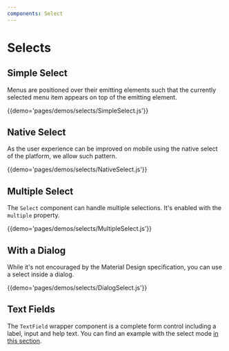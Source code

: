 ```yaml
---
components: Select
---
```


# Selects

## Simple Select

Menus are positioned over their emitting elements such that the currently selected menu item appears on top of the emitting element.

{{demo='pages/demos/selects/SimpleSelect.js'}}

## Native Select

As the user experience can be improved on mobile using the native select of the platform,
we allow such pattern.

{{demo='pages/demos/selects/NativeSelect.js'}}

## Multiple Select

The `Select` component can handle multiple selections.
It's enabled with the `multiple` property.

{{demo='pages/demos/selects/MultipleSelect.js'}}

## With a Dialog

While it's not encouraged by the Material Design specification, you can use a select inside a dialog.

{{demo='pages/demos/selects/DialogSelect.js'}}

## Text Fields

The `TextField` wrapper component is a complete form control including a label, input and help text. You can find an example with the select mode [in this section](/demos/text-fields#textfield).

